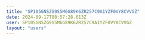 ```yaml
---
title: "SP105GNSZG9S5M6G89K6ZR257C9A1YZF0VY8CVVGZ"
date: 2024-09-17T08:57:28.613Z
user: SP105GNSZG9S5M6G89K6ZR257C9A1YZF0VY8CVVGZ
layout: "users"
---
```

    
